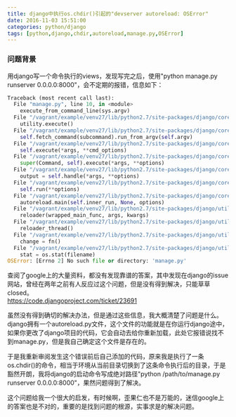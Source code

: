 ```yaml
---
title: django中执行os.chdir()引起的"devserver autoreload: OSError"
date: 2016-11-03 15:51:00
categories: python/django
tags: [python,django,chdir,autoreload,manage.py,OSError]
---
```


### 问题背景
用django写一个命令执行的views，发现写完之后，使用"python manage.py runserver 0.0.0.0:8000"，会不定期的报错，信息如下：
``` python
Traceback (most recent call last):
  File "manage.py", line 10, in <module>
    execute_from_command_line(sys.argv)
  File "/vagrant/example/venv27/lib/python2.7/site-packages/django/core/management/__init__.py", line 338, in execute_from_command_line
    utility.execute()
  File "/vagrant/example/venv27/lib/python2.7/site-packages/django/core/management/__init__.py", line 330, in execute
    self.fetch_command(subcommand).run_from_argv(self.argv)
  File "/vagrant/example/venv27/lib/python2.7/site-packages/django/core/management/base.py", line 390, in run_from_argv
    self.execute(*args, **cmd_options)
  File "/vagrant/example/venv27/lib/python2.7/site-packages/django/core/management/commands/runserver.py", line 49, in execute
    super(Command, self).execute(*args, **options)
  File "/vagrant/example/venv27/lib/python2.7/site-packages/django/core/management/base.py", line 441, in execute
    output = self.handle(*args, **options)
  File "/vagrant/example/venv27/lib/python2.7/site-packages/django/core/management/commands/runserver.py", line 88, in handle
    self.run(**options)
  File "/vagrant/example/venv27/lib/python2.7/site-packages/django/core/management/commands/runserver.py", line 97, in run
    autoreload.main(self.inner_run, None, options)
  File "/vagrant/example/venv27/lib/python2.7/site-packages/django/utils/autoreload.py", line 323, in main
    reloader(wrapped_main_func, args, kwargs)
  File "/vagrant/example/venv27/lib/python2.7/site-packages/django/utils/autoreload.py", line 289, in python_reloader
    reloader_thread()
  File "/vagrant/example/venv27/lib/python2.7/site-packages/django/utils/autoreload.py", line 265, in reloader_thread
    change = fn()
  File "/vagrant/example/venv27/lib/python2.7/site-packages/django/utils/autoreload.py", line 203, in code_changed
    stat = os.stat(filename)
OSError: [Errno 2] No such file or directory: 'manage.py'
```

查阅了google上的大量资料，都没有发现靠谱的答案，其中发现在django的issue网站，曾经在两年之前有人反应过这个问题，但是没有得到解决，只能草草closed。  
https://code.djangoproject.com/ticket/23691

虽然没有得到确切的解决办法，但是通过这些信息，我大概清楚了问题是什么。django拥有一个autoreload.py文件，这个文件的功能就是在你运行django途中，如果你更改了django项目的代码，它会自动去给你重新加载，此处它报错说找不到manage.py，但是我自己确定这个文件是存在的。  

于是我重新审阅发生这个错误前后自己添加的代码，原来我是执行了一条os.chdir()的命令，相当于环境从当前目录切换到了这条命令执行后的目录，于是豁然开朗，我将django的启动命令写成绝对路径"python /path/to/manage.py runserver 0.0.0.0:8000"，果然问题得到了解决。  

这个问题给我一个很大的启发，有时候啊，歪果仁也不是万能的，迷信google上的答案也是不对的，重要的是找到问题的根源，实事求是的解决问题。  
